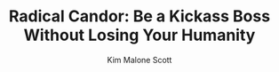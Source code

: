 ---
title: "Radical Candor: Be a Kickass Boss Without Losing Your Humanity"
author: "Kim Malone Scott"
isbn: "1250103509"
isbn13: "9781250103505"
rating: "0"
publisher: "St. Martin's Press"
pages: "246"
publishYear: "2017"
read: ""
goodreads_id: "29939161"
---